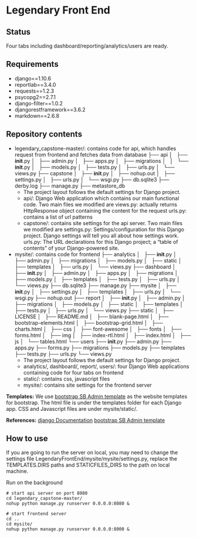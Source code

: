 # Legendary Front End
## Status
Four tabs including dashboard/reporting/analytics/users are ready.

## Requirements
- django==1.10.6
- reportlab==3.4.0
- requests==1.2.3
- psycopg2==2.7.1
- django-filter==1.0.2
- djangorestframework==3.6.2
- markdown==2.6.8


## Repository contents
- legendary_capstone-master/: contains code for api, which handles request from frontend and fetches data from database
  ├── api
  │   ├── __init__.py
  │   ├── admin.py
  │   ├── apps.py
  │   ├── migrations
  │   │   └── __init__.py
  │   ├── models.py
  │   ├── tests.py
  │   ├── urls.py
  │   └── views.py
  ├── capstone
  │   ├── __init__.py
  │   ├── nohup.out
  │   ├── settings.py
  │   ├── urls.py
  │   └── wsgi.py
  ├── db.sqlite3
  ├── derby.log
  ├── manage.py
  ├── metastore_db
  - The project layout follows the default settings for Django project.
  - api/: Django Web application which contains our main functional code. Two main files we modified are
    views.py: actually returns HttpResponse object containing the content for the request
    urls.py: contains a list of url patterns
  - capstone/: contains site settings for the api server. Two main files we modified are
    settings.py: Settings/configuration for this Django project. Django settings will tell you all about how settings work.
    urls.py: The URL declarations for this Django project; a “table of contents” of your Django-powered site.
- mysite/: contains code for frontend
  ├── analytics
  │   ├── __init__.py
  │   ├── admin.py
  │   ├── migrations
  │   ├── models.py
  │   ├── static
  │   ├── templates
  │   ├── urls.py
  │   └── views.py
  ├── dashboard
  │   ├── __init__.py
  │   ├── admin.py
  │   ├── apps.py
  │   ├── migrations
  │   ├── models.py
  │   ├── templates
  │   ├── tests.py
  │   ├── urls.py
  │   └── views.py
  ├── db.sqlite3
  ├── manage.py
  ├── mysite
  │   ├── __init__.py
  │   ├── settings.py
  │   ├── templates
  │   ├── urls.py
  │   └── wsgi.py
  ├── nohup.out
  ├── report
  │   ├── __init__.py
  │   ├── admin.py
  │   ├── migrations
  │   ├── models.py
  │   ├── static
  │   ├── templates
  │   ├── tests.py
  │   ├── urls.py
  │   └── views.py
  ├── static
  │   ├── LICENSE
  │   ├── README.md
  │   ├── blank-page.html
  │   ├── bootstrap-elements.html
  │   ├── bootstrap-grid.html
  │   ├── charts.html
  │   ├── css
  │   ├── font-awesome
  │   ├── fonts
  │   ├── forms.html
  │   ├── img
  │   ├── index-rtl.html
  │   ├── index.html
  │   ├── js
  │   └── tables.html
  └── users
      ├── __init__.py
      ├── admin.py
      ├── apps.py
      ├── forms.py
      ├── migrations
      ├── models.py
      ├── templates
      ├── tests.py
      ├── urls.py
      └── views.py
  - The project layout follows the default settings for Django project.
  - analytics/, dashboard/, report/, users/: four Django Web applications containing code for four tabs on frontend
  - static/: contains css, javascript files
  - mysite/: contains site settings for the frontend server
  ​

**Templates:**
We use [bootstrap SB Admin template](https://startbootstrap.com/template-overviews/sb-admin/) as the website templates for bootstrap. The html file is under the templates folder for each Django app. CSS and Javascript files are under mysite/static/.


**References:**
[django Documentation](https://docs.djangoproject.com/en/1.10/intro/)
[bootstrap SB Admin template](https://startbootstrap.com/template-overviews/sb-admin/)


## How to use
If you are going to run the server on local, you may need to change the settings file LegendaryFrontEnd/mysite/mysite/settings.py, replace the TEMPLATES.DIRS paths and STATICFILES_DIRS to the path on local machine.

Run on the background
```
# start api server on port 8080
cd legendary_capstone-master/
nohup python manage.py runserver 0.0.0.0:8080 &

# start frontend server
cd ..
cd mysite/
nohup python manage.py runserver 0.0.0.0:8000 &
```
